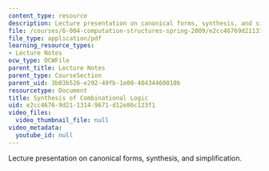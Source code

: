 ```yaml
---
content_type: resource
description: Lecture presentation on canonical forms, synthesis, and simplification.
file: /courses/6-004-computation-structures-spring-2009/e2cc46769d2113149671d12e86c123f1_MIT6_004s09_lec04.pdf
file_type: application/pdf
learning_resource_types:
- Lecture Notes
ocw_type: OCWFile
parent_title: Lecture Notes
parent_type: CourseSection
parent_uid: 3b03b526-e292-49fb-1e00-40434460010b
resourcetype: Document
title: Synthesis of Combinational Logic
uid: e2cc4676-9d21-1314-9671-d12e86c123f1
video_files:
  video_thumbnail_file: null
video_metadata:
  youtube_id: null
---
```

Lecture presentation on canonical forms, synthesis, and simplification.


